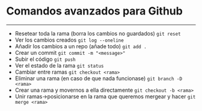# Comandos avanzados para Github
---
- Resetear toda la rama (borra los cambios no guardados) `git reset`
- Ver los cambios creados `git log --oneline`
- Añadir los cambios a un repo (añade todo) `git add .`
- Crear un commit `git commit -m "<message>"`
- Subir el código `git push`
- Ver el estado de la rama `git status`
- Cambiar entre ramas `git checkout <rama>`
- Eliminar una rama (en caso de que nada funcionase) `git branch -D <rama>`
- Crear una rama y movernos a ella directamente `git checkout -b <rama>`
- Unir ramas->posicionarse en la rama que queremos mergear y hacer `git merge <rama>`
